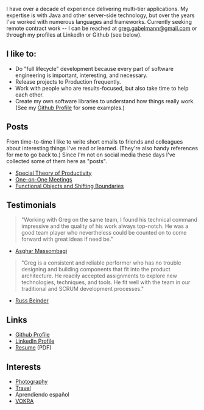 I have over a decade of experience delivering multi-tier applications. My expertise is with Java and other server-side technology, but over the years I've worked with numerous languages and frameworks. Currently seeking remote contract work -- I can be reached at greg.gabelmann@gmail.com or through my profiles at LinkedIn or Github (see below).

## I like to:

* Do "full lifecycle" development because every part of software engineering is important, interesting, and necessary.
* Release projects to Production frequently.
* Work with people who are results-focused, but also take time to help each other.
* Create my own software libraries to understand how things really work. (See my [Github Profile](https://github.com/ggabelmann/) for some examples.)

## Posts

From time-to-time I like to write short emails to friends and colleagues about interesting things I've read or learned. (They're also handy references for me to go back to.) Since I'm not on social media these days I've collected some of them here as "posts".

* [Special Theory of Productivity](productivity.md)
* [One-on-One Meetings](one-on-ones.md)
* [Functional Objects and Shifting Boundaries](values.md)

## Testimonials

> "Working with Greg on the same team, I found his technical command impressive and the quality of his work always top-notch. He was a good team player who nevertheless could be counted on to come forward with great ideas if need be."
* [Asghar Massombagi](https://www.linkedin.com/in/asgharmassombagi/)

> "Greg is a consistent and reliable performer who has no trouble designing and building components that fit into the product architecture. He readily accepted assignments to explore new technologies, techniques, and tools. He fit well with the team in our traditional and SCRUM development processes."
* [Russ Beinder](https://www.linkedin.com/in/beinder/)

## Links

* [Github Profile](https://github.com/ggabelmann/)
* [LinkedIn Profile](https://linkedin.com/in/greg-gabelmann-1878574)
* [Resume](greg_gabelmann_resume.pdf) (PDF)

## Interests

* [Photography](https://s3.amazonaws.com/ggabelmann/index.html)
* [Travel](https://s3.amazonaws.com/ggabelmann/travel/index.html)
* Aprendiendo español
* [VOKRA](http://www.orphankittenrescue.com/)
